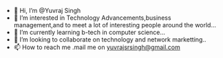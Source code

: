 - 👋 Hi, I’m @Yuvraj Singh
- 👀 I’m interested in Technology Advancements,business management,and to meet a lot of interesting people around the world...
- 🌱 I’m currently learning b-tech in computer science...
- 💞️ I’m looking to collaborate on technology and network marketting..
- 📫 How to reach me .mail me on yuvrajsrsingh@gmail.com

<!---
Yuvrajsrsingh/Yuvrajsrsingh is a ✨ special ✨ repository because its `README.md` (this file) appears on your GitHub profile.
You can click the Preview link to take a look at your changes.
--->
